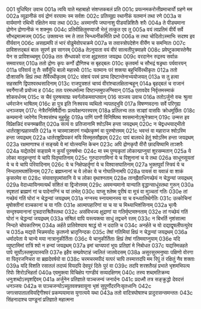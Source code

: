 001  युधिष्ठिर उवाच
001a त्वयि याते महाबाहो संशप्तकबलं प्रति
001c प्रयत्नमकरोत्तीव्रमाचार्यो ग्रहणे मम
002a व्यूढानीकं वयं द्रोणं वरयामः स्म सर्वशः
002c प्रतिव्यूह्य रथानीकं यतमानं तथा रणे
003a स वार्यमाणो रथिभी रक्षितेन मया तथा
003c अस्मानपि जघानाशु पीडयन्निशितैः शरैः
004a ते पीड्यमाना द्रोणेन द्रोणानीकं न शक्नुमः
004c प्रतिवीक्षितुमप्याजौ भेत्तुं तत्कुत एव तु
005a वयं त्वप्रतिमं वीर्ये सर्वे सौभद्रमात्मजम्
005c उक्तवन्तः स्म ते तात भिन्ध्यनीकमिति प्रभो
006a स तथा चोदितोऽस्माभिः सदश्व इव वीर्यवान्
006c असह्यमपि तं भारं वोढुमेवोपचक्रमे
007a स तवास्त्रोपदेशेन वीर्येण च समन्वितः
007c प्राविशत्तद्बलं बालः सुपर्ण इव सागरम्
008a तेऽनुयाता वयं वीरं सात्वतीपुत्रमाहवे
008c प्रवेष्टुकामास्तेनैव येन स प्राविशच्चमूम्
009a ततः सैन्धवको राजा क्षुद्रस्तात जयद्रथः
009c वरदानेन रुद्रस्य सर्वान्नः समवारयत्
010a ततो द्रोणः कृपः कर्णो द्रौणिश्च स बृहद्बलः
010c कृतवर्मा च सौभद्रं षड्रथाः पर्यवारयन्
011a परिवार्य तु तैः सर्वैर्युधि बालो महारथैः
011c यतमानः परं शक्त्या बहुभिर्विरथीकृतः
012a ततो दौःशासनिः क्षिप्रं तथा तैर्विरथीकृतम्
012c संशयं परमं प्राप्य दिष्टान्तेनाभ्ययोजयत्
013a स तु हत्वा सहस्राणि द्विपाश्वरथसादिनाम्
013c राजपुत्रशतं चाग्र्यं वीरांश्चालक्षितान्बहून्
014a बृहद्बलं च राजानं स्वर्गेणाजौ प्रयोज्य ह
014c ततः परमधर्मात्मा दिष्टान्तमुपजग्मिवान्
015a एतावदेव निर्वृत्तमस्माकं शोकवर्धनम्
015c स चैवं पुरुषव्याघ्रः स्वर्गलोकमवाप्तवान्
016  सञ्जय उवाच
016a ततोऽर्जुनो वचः श्रुत्वा धर्मराजेन भाषितम्
016c हा पुत्र इति निःश्वस्य व्यथितो न्यपतद्भुवि
017a विषण्णवदनाः सर्वे परिगृह्य धनञ्जयम्
017c नेत्रैरनिमिषैर्दीनाः प्रत्यवेक्षन्परस्परम्
018a प्रतिलभ्य ततः सञ्ज्ञां वासविः क्रोधमूर्छितः
018c कम्पमानो ज्वरेणेव निःश्वसंश्च मुहुर्मुहुः
019a पाणिं पाणौ विनिष्पिष्य श्वसमानोऽश्रुनेत्रवान्
019c उन्मत्त इव विप्रेक्षन्निदं वचनमब्रवीत्
020a सत्यं वः प्रतिजानामि श्वोऽस्मि हन्ता जयद्रथम्
020c न चेद्वधभयाद्भीतो धार्तराष्ट्रान्प्रहास्यति
021a न चास्माञ्शरणं गच्छेत्कृष्णं वा पुरुषोत्तमम्
021c भवन्तं वा महाराज श्वोऽस्मि हन्ता जयद्रथम्
022a धार्तराष्ट्रप्रियकरं मयि विस्मृतसौहृदम्
022c पापं बालवधे हेतुं श्वोऽस्मि हन्ता जयद्रथम्
023a रक्षमाणाश्च तं सङ्ख्ये ये मां योत्स्यन्ति केचन
023c अपि द्रोणकृपौ वीरौ छादयिष्यामि ताञ्शरैः
024a यद्येतदेवं सङ्ग्रामे न कुर्यां पुरुषर्षभाः
024c मा स्म पुण्यकृतां लोकान्प्राप्नुयां शूरसम्मतान्
025a ये लोका मातृहन्तॄणां ये चापि पितृघातिनाम्
025c गुरुदारगामिनां ये च पिशुनानां च ये तथा
026a साधूनसूयतां ये च ये चापि परिवादिनाम्
026c ये च निक्षेपहर्तॄणां ये च विश्वासघातिनाम्
027a भुक्तपूर्वां स्त्रियं ये च निन्दतामघशंसिनाम्
027c ब्रह्मघ्नानां च ये लोका ये च गोघातिनामपि
028a पायसं वा यवान्नं वा शाकं कृसरमेव वा
028c संयावापूपमांसानि ये च लोका वृथाश्नताम्
028e तानह्नैवाधिगच्छेयं न चेद्धन्यां जयद्रथम्
029a वेदाध्यायिनमत्यर्थं संशितं वा द्विजोत्तमम्
029c अवमन्यमानो यान्याति वृद्धान्साधूंस्तथा गुरून्
030a स्पृशतां ब्राह्मणं गां च पादेनाग्निं च यां लभेत्
030c याप्सु श्लेष्म पुरीषं वा मूत्रं वा मुञ्चतां गतिः
030e तां गच्छेयं गतिं घोरां न चेद्धन्यां जयद्रथम्
031a नग्नस्य स्नायमानस्य या च वन्ध्यातिथेर्गतिः
031c उत्कोचिनां मृषोक्तीनां वञ्चकानां च या गतिः
031e आत्मापहारिणां या च या च मिथ्याभिशंसिनाम्
032a भृत्यैः सन्दृश्यमानानां पुत्रदाराश्रितैस्तथा
032c असंविभज्य क्षुद्राणां या गतिर्मृष्टमश्नताम्
032e तां गच्छेयं गतिं घोरां न चेद्धन्यां जयद्रथम्
033a संश्रितं वापि यस्त्यक्त्वा साधुं तद्वचने रतम्
033c न बिभर्ति नृशंसात्मा निन्दते चोपकारिणम्
034a अर्हते प्रातिवेश्याय श्राद्धं यो न ददाति च
034c अनर्हते च यो दद्याद्वृषलीपत्युरेव च
035a मद्यपो भिन्नमर्यादः कृतघ्नो भ्रातृनिन्दकः
035c तेषां गतिमियां क्षिप्रं न चेद्धन्यां जयद्रथम्
036a धर्मादपेता ये चान्ये मया नात्रानुकीर्तिताः
036c ये चानुकीर्तिताः क्षिप्रं तेषां गतिमवाप्नुयाम्
036e यदि व्युष्टामिमां रात्रिं श्वो न हन्यां जयद्रथम्
037a इमां चाप्यपरां भूयः प्रतिज्ञां मे निबोधत
037c यद्यस्मिन्नहते पापे सूर्योऽस्तमुपयास्यति
037e इहैव सम्प्रवेष्टाहं ज्वलितं जातवेदसम्
038a असुरसुरमनुष्याः पक्षिणो वोरगा वा पितृरजनिचरा वा ब्रह्मदेवर्षयो वा
038c चरमचरमपीदं यत्परं चापि तस्मात्तदपि मम रिपुं तं रक्षितुं नैव शक्ताः
039a यदि विशति रसातलं तदग्र्यं वियदपि देवपुरं दितेः पुरं वा
039c तदपि शरशतैरहं प्रभाते भृशमभिपत्य रिपोः शिरोऽभिहर्ता
040a एवमुक्त्वा विचिक्षेप गाण्डीवं सव्यदक्षिणम्
040c तस्य शब्दमतिक्रम्य धनुःशब्दोऽस्पृशद्दिवम्
041a अर्जुनेन प्रतिज्ञाते पाञ्चजन्यं जनार्दनः
041c प्रदध्मौ तत्र सङ्क्रुद्धो देवदत्तं धनञ्जयः
042a स पाञ्चजन्योऽच्युतवक्त्रवायुना भृशं सुपूर्णोदरनिःसृतध्वनिः
042c जगत्सपातालवियद्दिगीश्वरं प्रकम्पयामास युगात्यये यथा
043a ततो वादित्रघोषाश्च प्रादुरासन्समन्ततः
043c सिंहनादाश्च पाण्डूनां प्रतिज्ञाते महात्मना

